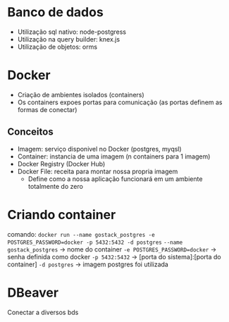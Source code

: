 # Banco de dados

- Utilização sql nativo: node-postgress
- Utilização na query builder: knex.js
- Utilização de objetos: orms

# Docker

- Criação de ambientes isolados (containers)
- Os containers expoes portas para comunicação (as portas definem as formas de conectar)

## Conceitos

- Imagem: serviço disponivel no Docker (postgres, myqsl)
- Container: instancia de uma imagem (n containers para 1 imagem)
- Docker Registry (Docker Hub)
- Docker File: receita para montar nossa propria imagem
  - Define como a nossa aplicação funcionará em um ambiente totalmente do zero

# Criando container

comando: `docker run --name gostack_postgres -e POSTGRES_PASSWORD=docker -p 5432:5432 -d postgres`
`--name gostack_postgres` -> nome do container
`-e POSTGRES_PASSWORD=docker` -> senha definida como docker
`-p 5432:5432` -> [porta do sistema]:[porta do container]
`-d postgres` -> imagem postgres foi utilizada

# DBeaver

Conectar a diversos bds

